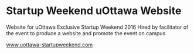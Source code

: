 # Startup Weekend uOttawa Website
Website for uOttawa Exclusive Startup Weekend 2016
Hired by facilitator of the event to produce a website and promote the event on campus.

www.uottawa-startupweekend.com
